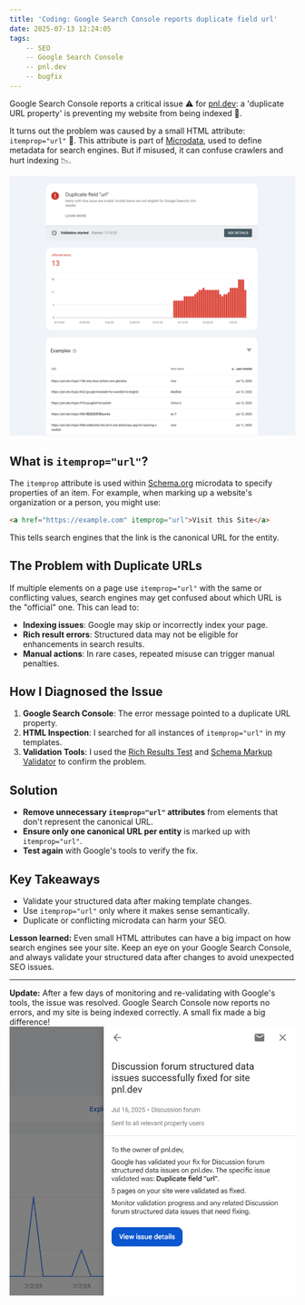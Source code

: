 ```yaml
---
title: 'Coding: Google Search Console reports duplicate field url'
date: 2025-07-13 12:24:05
tags:
    -- SEO 
    -- Google Search Console
    -- pnl.dev 
    -- bugfix
---
```

Google Search Console reports a critical issue ⚠️ for [pnl.dev](https://pnl.dev): a 'duplicate URL property' is preventing my website from being indexed 🚫.

It turns out the problem was caused by a small HTML attribute: `itemprop="url"` 🧩. This attribute is part of [Microdata](https://developer.mozilla.org/en-US/docs/Web/HTML/Microdata), used to define metadata for search engines. But if misused, it can confuse crawlers and hurt indexing 📉.

![screenshot of the issue on google search console](/img/post/seo/duplicate-field-url.png)

## What is `itemprop="url"`?

The `itemprop` attribute is used within [Schema.org](https://schema.org/) microdata to specify properties of an item. For example, when marking up a website's organization or a person, you might use:

```html
<a href="https://example.com" itemprop="url">Visit this Site</a>
```

This tells search engines that the link is the canonical URL for the entity.

## The Problem with Duplicate URLs

If multiple elements on a page use `itemprop="url"` with the same or conflicting values, search engines may get confused about which URL is the "official" one. This can lead to:

- **Indexing issues**: Google may skip or incorrectly index your page.
- **Rich result errors**: Structured data may not be eligible for enhancements in search results.
- **Manual actions**: In rare cases, repeated misuse can trigger manual penalties.

## How I Diagnosed the Issue

1. **Google Search Console**: The error message pointed to a duplicate URL property.
2. **HTML Inspection**: I searched for all instances of `itemprop="url"` in my templates.
3. **Validation Tools**: I used the [Rich Results Test](https://search.google.com/test/rich-results) and [Schema Markup Validator](https://validator.schema.org/) to confirm the problem.

## Solution

- **Remove unnecessary `itemprop="url"` attributes** from elements that don't represent the canonical URL.
- **Ensure only one canonical URL per entity** is marked up with `itemprop="url"`.
- **Test again** with Google's tools to verify the fix.

## Key Takeaways

- Validate your structured data after making template changes.
- Use `itemprop="url"` only where it makes sense semantically.
- Duplicate or conflicting microdata can harm your SEO.

**Lesson learned:** Even small HTML attributes can have a big impact on how search engines see your site. Keep an eye on your Google Search Console, and always validate your structured data after changes to avoid unexpected SEO issues.

----
**Update:** After a few days of monitoring and re-validating with Google's tools, the issue was resolved. Google Search Console now reports no errors, and my site is being indexed correctly. A small fix made a big difference!
![screenshot of the result on google search console](/img/post/seo/2.png)
